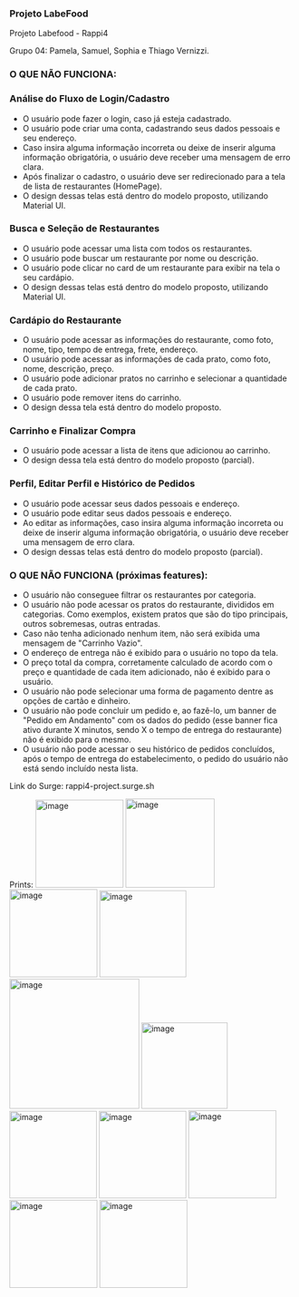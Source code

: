 ### Projeto LabeFood

Projeto Labefood - Rappi4

Grupo 04: Pamela, Samuel, Sophia e Thiago Vernizzi.

### O QUE NÃO FUNCIONA:

### Análise do Fluxo de Login/Cadastro

- O usuário pode fazer o login, caso já esteja cadastrado.
- O usuário pode criar uma conta, cadastrando seus dados pessoais e seu endereço.
- Caso insira alguma informação incorreta ou deixe de inserir alguma informação obrigatória, o usuário deve receber uma mensagem de erro clara.
- Após finalizar o cadastro, o usuário deve ser redirecionado para a tela de lista de restaurantes (HomePage).
- O design dessas telas está dentro do modelo proposto, utilizando Material UI.

### Busca e Seleção de Restaurantes

- O usuário pode acessar uma lista com todos os restaurantes.
- O usuário pode buscar um restaurante por nome ou descrição.
- O usuário pode clicar no card de um restaurante para exibir na tela o seu cardápio.
- O design dessas telas está dentro do modelo proposto, utilizando Material UI.

### Cardápio do Restaurante

- O usuário pode acessar as informações do restaurante, como foto, nome, tipo, tempo de entrega, frete, endereço.
- O usuário pode acessar as informações de cada prato, como foto, nome, descrição, preço.
- O usuário pode adicionar pratos no carrinho e selecionar a quantidade de cada prato.
- O usuário pode remover itens do carrinho.
- O design dessa tela está dentro do modelo proposto.

### Carrinho e Finalizar Compra

- O usuário pode acessar a lista de itens que adicionou ao carrinho. 
- O design dessa tela está dentro do modelo proposto (parcial).

### Perfil, Editar Perfil e Histórico de Pedidos

- O usuário pode acessar seus dados pessoais e endereço.
- O usuário pode editar seus dados pessoais e endereço.
- Ao editar as informações, caso insira alguma informação incorreta ou deixe de inserir alguma informação obrigatória, o usuário deve receber uma mensagem de erro clara.
- O design dessas telas está dentro do modelo proposto (parcial).

### O QUE NÃO FUNCIONA (próximas features):

- O usuário não conseguee filtrar os restaurantes por categoria.
- O usuário não pode acessar os pratos do restaurante, divididos em categorias. Como exemplos, existem pratos que são do tipo principais, outros sobremesas, outras entradas.
- Caso não tenha adicionado nenhum item, não será exibida uma mensagem de "Carrinho Vazio".
- O endereço de entrega não é exibido para o usuário no topo da tela.
- O preço total da compra, corretamente calculado de acordo com o preço e quantidade de cada item adicionado, não é exibido para o usuário.
- O usuário não pode selecionar uma forma de pagamento dentre as opções de cartão e dinheiro.
- O usuário não pode concluir um pedido e, ao fazê-lo, um banner de "Pedido em Andamento" com os dados do pedido (esse banner fica ativo durante X minutos, sendo X o tempo de entrega do restaurante) não é exibido para o mesmo.
- O usuário não pode acessar o seu histórico de pedidos concluídos, após o tempo de entrega do estabelecimento, o pedido do usuário não está sendo incluído nesta lista.

Link do Surge: rappi4-project.surge.sh

Prints:
<img width="155" alt="image" src="https://user-images.githubusercontent.com/95821657/174526424-f7e39d12-a0a7-422a-81db-f5f0295c0d23.png">
<img width="157" alt="image" src="https://user-images.githubusercontent.com/95821657/174526106-1c5cf3dc-dd77-44e4-b199-b481ac0a9bfd.png">
<img width="155" alt="image" src="https://user-images.githubusercontent.com/95821657/174526283-8b1ee19c-b57f-48b1-8a55-cb5d905e7fd4.png">
<img width="153" alt="image" src="https://user-images.githubusercontent.com/95821657/174526173-47086823-dd1d-43a8-b4e1-af740f08fb06.png">
<img width="229" alt="image" src="https://user-images.githubusercontent.com/95821657/174526500-9a1f312b-a6b5-41de-9a54-83aa8c175bde.png">
<img width="152" alt="image" src="https://user-images.githubusercontent.com/95821657/174526646-b48b399b-6405-47cf-89a2-ed287e741be6.png">
<img width="154" alt="image" src="https://user-images.githubusercontent.com/95821657/174526746-3a32fc0d-3255-42b1-a7de-c607afbf0c8d.png">
<img width="154" alt="image" src="https://user-images.githubusercontent.com/95821657/174526791-80fc00d9-f933-427f-83a4-6c7a99d226cb.png">
<img width="155" alt="image" src="https://user-images.githubusercontent.com/95821657/174527028-c2b6c038-0cc2-4429-8823-f16e5383fa8c.png">
<img width="155" alt="image" src="https://user-images.githubusercontent.com/95821657/174527125-e1be3db5-3d37-471e-b39b-84c23c3bc74a.png">
<img width="155" alt="image" src="https://user-images.githubusercontent.com/95821657/174527178-6a1f97da-4444-4cea-b202-c21cca0076fb.png">





